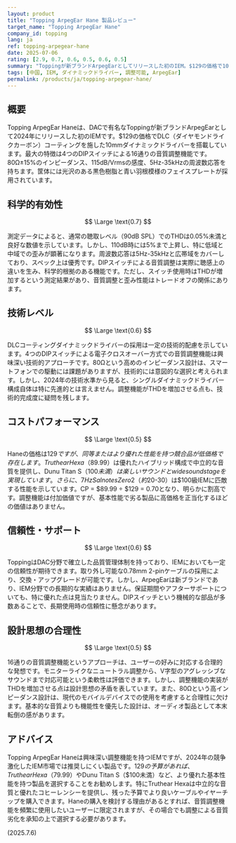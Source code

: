 ```yaml
---
layout: product
title: "Topping ArpegEar Hane 製品レビュー"
target_name: "Topping ArpegEar Hane"
company_id: topping
lang: ja
ref: topping-arpegear-hane
date: 2025-07-06
rating: [2.9, 0.7, 0.6, 0.5, 0.6, 0.5]
summary: "Toppingが新ブランドArpegEarとしてリリースした初のIEM。$129の価格で10mmダイナミックドライバーを搭載し、4つのDIPスイッチによる16通りの音質調整が可能。測定では90dB SPLで0.05%未満の低いTHDを示すが、110dB時には5%まで上昇する。V字型のアグレッシブなサウンドシグネチャを持つ。同価格帯のTruthear Hexa（$89.99）やDunu Titan S（$100未満）などの競合品と比較すると、性能対価格の優位性は限定的。"
tags: [中国, IEM, ダイナミックドライバー, 調整可能, ArpegEar]
permalink: /products/ja/topping-arpegear-hane/
---
```


## 概要

Topping ArpegEar Haneは、DACで有名なToppingが新ブランドArpegEarとして2024年にリリースした初のIEMです。$129の価格でDLC（ダイヤモンドライクカーボン）コーティングを施した10mmダイナミックドライバーを搭載しています。最大の特徴は4つのDIPスイッチによる16通りの音質調整機能です。80Ω±15%のインピーダンス、115dB/Vrmsの感度、5Hz-35kHzの周波数応答を持ちます。筐体には光沢のある黒色樹脂と青い羽根模様のフェイスプレートが採用されています。

## 科学的有効性

$$ \Large \text{0.7} $$

測定データによると、通常の聴取レベル（90dB SPL）でのTHDは0.05%未満と良好な数値を示しています。しかし、110dB時には5%まで上昇し、特に低域と中域での歪みが顕著になります。周波数応答は5Hz-35kHzと広帯域をカバーしており、スペック上は優秀です。DIPスイッチによる音質調整は実際に聴感上の違いを生み、科学的根拠のある機能です。ただし、スイッチ使用時はTHDが増加するという測定結果があり、音質調整と歪み性能はトレードオフの関係にあります。

## 技術レベル

$$ \Large \text{0.6} $$

DLCコーティングダイナミックドライバーの採用は一定の技術的配慮を示しています。4つのDIPスイッチによる電子クロスオーバー方式での音質調整機能は興味深い技術的アプローチです。80Ωという高めのインピーダンス設計は、スマートフォンでの駆動には課題がありますが、技術的には意図的な選択と考えられます。しかし、2024年の技術水準から見ると、シングルダイナミックドライバー構成自体は特に先進的とは言えません。調整機能がTHDを増加させる点も、技術的完成度に疑問を残します。

## コストパフォーマンス

$$ \Large \text{0.5} $$

Haneの価格は$129ですが、同等またはより優れた性能を持つ競合品が低価格で存在します。Truthear Hexa（$89.99）は優れたハイブリッド構成で中立的な音質を提供し、Dunu Titan S（$100未満）は楽しいサウンドと wide soundstageを実現しています。さらに、7Hz Salnotes Zero 2（約$20-30）は$100級IEMに匹敵する性能を示しています。CP = $89.99 ÷ $129 = 0.70となり、明らかに割高です。調整機能は付加価値ですが、基本性能で劣る製品に高価格を正当化するほどの価値はありません。

## 信頼性・サポート

$$ \Large \text{0.6} $$

ToppingはDAC分野で確立した品質管理体制を持っており、IEMにおいても一定の信頼性が期待できます。取り外し可能な0.78mm 2-pinケーブルの採用により、交換・アップグレードが可能です。しかし、ArpegEarは新ブランドであり、IEM分野での長期的な実績はありません。保証期間やアフターサポートについても、特に優れた点は見当たりません。DIPスイッチという機械的な部品が多数あることで、長期使用時の信頼性に懸念があります。

## 設計思想の合理性

$$ \Large \text{0.5} $$

16通りの音質調整機能というアプローチは、ユーザーの好みに対応する合理的な発想です。モニターライクなニュートラル調整から、V字型のアグレッシブなサウンドまで対応可能という柔軟性は評価できます。しかし、調整機能の実装がTHDを増加させる点は設計思想の矛盾を表しています。また、80Ωという高インピーダンス設計は、現代のモバイルデバイスでの使用を考慮すると合理性に欠けます。基本的な音質よりも機能性を優先した設計は、オーディオ製品として本末転倒の感があります。

## アドバイス

Topping ArpegEar Haneは興味深い調整機能を持つIEMですが、2024年の競争激化したIEM市場では推奨しにくい製品です。$129の予算があれば、Truthear Hexa（$79.99）やDunu Titan S（$100未満）など、より優れた基本性能を持つ製品を選択することをお勧めします。特にTruthear Hexaは中立的な音質と優れたコヒーレンシーを提供し、残った予算でより良いケーブルやイヤーチップを購入できます。Haneの購入を検討する理由があるとすれば、音質調整機能を頻繁に使用したいユーザーに限定されますが、その場合でも調整による音質劣化を承知の上で選択する必要があります。

(2025.7.6)
